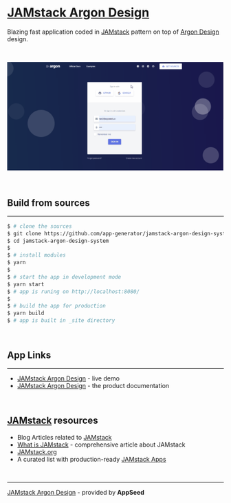 # [JAMstack Argon Design](https://appseed.us/apps/jamstack/jamstack-argon-design)

Blazing fast application coded in [JAMstack](https://jamstack.org/) pattern on top of [Argon Design](https://demos.creative-tim.com/argon-design/) design.

<br />

![JAMstack Argon Design - Gif animated intro.](https://github.com/app-generator/static/blob/master/products/jamstack-argon-design-intro.gif?raw=true)

<br />

## Build from sources
---

```bash
$ # clone the sources
$ git clone https://github.com/app-generator/jamstack-argon-design-system.git
$ cd jamstack-argon-design-system
$
$ # install modules
$ yarn
$
$ # start the app in development mode
$ yarn start
$ # app is runing on http://localhost:8080/ 
$
$ # build the app for production
$ yarn build
$ # app is built in _site directory 
```

<br />

## App Links
---

- [JAMstack Argon Design](https://jamstack-argon-design.appseed.us/) - live demo
- [JAMstack Argon Design](https://docs.appseed.us/apps/jamstack/jamstack-argon-design) - the product documentation

<br />

## [JAMstack](https://jamstack.org/) resources

- Blog Articles related to [JAMstack](https://blog.appseed.us/tag/jamstack/)
- [What is JAMstack](https://blog.appseed.us/what-is-jamstack/) - comprehensive article about JAMstack
- [JAMstack.org](https://jamstack.org/)
- A curated list with production-ready [JAMstack Apps](https://appseed.us/apps/jamstack)

<br />

---
[JAMstack Argon Design](https://appseed.us/apps/jamstack/jamstack-argon-design) - provided by **AppSeed**
